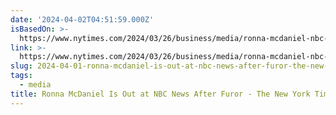 ```yaml
---
date: '2024-04-02T04:51:59.000Z'
isBasedOn: >-
  https://www.nytimes.com/2024/03/26/business/media/ronna-mcdaniel-nbc-msnbc.html
link: >-
  https://www.nytimes.com/2024/03/26/business/media/ronna-mcdaniel-nbc-msnbc.html
slug: 2024-04-01-ronna-mcdaniel-is-out-at-nbc-news-after-furor-the-new-york-times
tags:
  - media
title: Ronna McDaniel Is Out at NBC News After Furor - The New York Times
---
```

 
